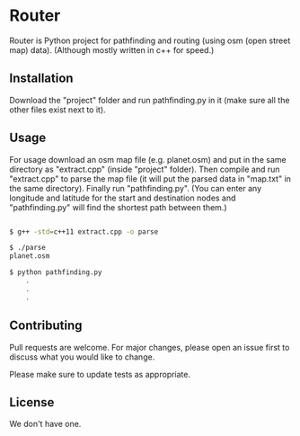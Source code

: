 # Router

Router is Python project for pathfinding and routing (using osm (open street map) data).
(Although mostly written in c++ for speed.)

## Installation

Download the "project" folder and run pathfinding.py in it (make sure all the other files exist next to it).

## Usage

For usage download an osm map file (e.g. planet.osm) and put in the same directory as "extract.cpp" (inside "project" folder). Then compile and run "extract.cpp" to parse the map file (it will put the parsed data in "map.txt" in the same directory). Finally run "pathfinding.py". (You can enter any longitude and latitude for the start and destination nodes and "pathfinding.py" will find the shortest path between them.)

```bash

$ g++ -std=c++11 extract.cpp -o parse

$ ./parse
planet.osm

$ python pathfinding.py
    .
    .
    .

```

## Contributing

Pull requests are welcome. For major changes, please open an issue first to discuss what you would like to change.

Please make sure to update tests as appropriate.

## License
We don't have one.